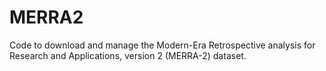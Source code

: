 # MERRA2
Code to download and manage the Modern-Era Retrospective analysis for Research and Applications, version 2 (MERRA-2) dataset.
